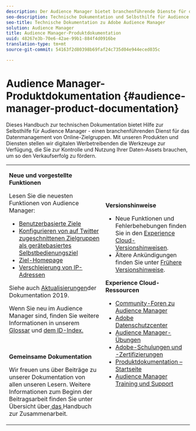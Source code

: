 ```yaml
---
description: Der Audience Manager bietet branchenführende Dienste für das Daten-Management von Online-Zielgruppen. Mit unseren Produkten und Diensten stellen wir digitalen Werbetreibenden die Werkzeuge zur Verfügung, die Sie zur Kontrolle und Nutzung Ihrer Daten-Assets brauchen, um so den Verkaufserfolg zu fördern.
seo-description: Technische Dokumentation und Selbsthilfe für Audience Manager (AAM). AAM bietet branchenführende Dienste für das Datenmanagement von Online-Zielgruppen und bietet digitalen Werbetreibenden und Herausgebern die Werkzeuge, die sie zur Steuerung und Nutzung ihrer Daten-Assets benötigen, um den Verkaufserfolg zu fördern.
seo-title: Technische Dokumentation zu Adobe Audience Manager
solution: Audience Manager
title: Audience Manager-Produktdokumentation
uuid: 48267e3b-70e6-42ae-99b1-884f4d0916be
translation-type: tm+mt
source-git-commit: 54163f2d80398b69faf24c735d04e944eced035c

---
```



# Audience Manager-Produktdokumentation {#audience-manager-product-documentation}

Dieses Handbuch zur technischen Dokumentation bietet Hilfe zur Selbsthilfe für Audience Manager - einen branchenführenden Dienst für das Datenmanagement von Online-Zielgruppen. Mit unseren Produkten und Diensten stellen wir digitalen Werbetreibenden die Werkzeuge zur Verfügung, die Sie zur Kontrolle und Nutzung Ihrer Daten-Assets brauchen, um so den Verkaufserfolg zu fördern.

<table id="table_5E612F746A704FE095B809A013EE977F" class="simpletable"> 
 <tbody> 
  <tr> 
   <td colname="col1"> <p> <b>Neue und vorgestellte Funktionen</b> </p> <p>Lesen Sie die neuesten Funktionen von Audience Manager:</p> <p> 
     <ul id="ul_47C012F6AB3E4B73BA357027F4D15369">
     <li><a href="features/destinations/people-based-destinations-overview.md">Benutzerbasierte Ziele</a> </li>
     <li><a href="features/destinations/twitter-tailored-audiences.md">Konfigurieren von auf Twitter zugeschnittenen Zielgruppen als gerätebasiertes Selbstbedienungsziel</a> </li>
     <li><a href="features/destinations/destinations-home.md">Ziel-Homepage</a> </li>
     <li><a href="features/administration/ip-obfuscation.md">Verschleierung von IP-Adressen</a> </li>
     </ul> </p> <p>Siehe auch <a href="docs-updates/docs-2019.md"> Aktualisierungen</a>der Dokumentation 2019. </p> 
     <p>Wenn Sie neu im Audience Manager sind, finden Sie weitere Informationen in unserem <a href="reference/aam-glossary.md"> Glossar</a> und <a href= "reference/ids-in-aam.md">dem ID-Index.</a></p>
     <br>
     <p> <b>Gemeinsame Dokumentation</b> </p>
     <p>Wir freuen uns über Beiträge zu unserer Dokumentation von allen unseren Lesern. Weitere Informationen zum Beginn der Beitragsarbeit finden Sie unter Übersicht über<a href="https://docs.adobe.com/content/help/en/contributor/contributor-guide/introduction.html"> das </a>Handbuch zur Zusammenarbeit.</p>
    </td>
   <td colname="col2"> <p> <b>Versionshinweise</b> </p> <p> 
     <ul id="ul_713F3E9DF0F84FE5981AC63D05948864"> 
      <li id="li_09C1CD15823E4AD7856CE40BE848E03F">Neue Funktionen und Fehlerbehebungen finden Sie in den <a href="https://marketing.adobe.com/resources/help/en_US/whatsnew/" format="https" scope="external">Experience Cloud-Versionshinweisen</a>. </li> 
      <li id="li_EA594E939ED14D7780178DEA8E1AED64">Ältere Ankündigungen finden Sie unter <a href="https://marketing.adobe.com/resources/help/en_US/whatsnew/?f=c_legacy_releases.html" format="https" scope="external">Frühere Versionshinweise</a>. </li> 
     </ul> </p> <p> <b>Experience Cloud-Ressourcen</b> </p> <p> 
     <ul id="ul_E30EC96BDC624B5591F0470D430B7F41"> 
      <li id="li_F3A5CCFAE0F247CEB41A03CA8E03106B"><a href="https://forums.adobe.com/community/experience-cloud/analytics-cloud/audience-manager" format="https" scope="external"> Community-Foren zu Audience Manager</a> </li> 
      <li id="li_1737D63307024F26B1F967621613A5AC"><a href="https://www.adobe.com/privacy.html" format="http" scope="external"> Adobe Datenschutzcenter</a> </li> 
      <li><a href="https://docs.adobe.com/content/help/en/audience-manager-learn/tutorials/overview.html" format="http" scope="external"> Audience Manager-Übungen</a> </li> 
      <li id="li_1938F7044F544481A6CC0F45CC22B80A"> <a href="https://helpx.adobe.com/learning.html?promoid=KAUDK" scope="external" format="http"> Adobe-Schulungen und -Zertifizierungen</a> </li> 
      <li id="li_C71459E0D1464C05B8B9387C43541F17"> <a href="https://marketing.adobe.com/resources/help/en_US/home/index.html" scope="external" format="https"> Produktdokumentation – Startseite</a> </li> 
      <li id="li_0DB1997FEB87484EBC07E03FD40AA39F"><a href="https://helpx.adobe.com/support/audience-manager.html" format="https" scope="external"> Audience Manager Training und Support</a> </li> 
     </ul> </p> </td>
  </tr> 
 </tbody> 
</table>


<!--

| | |
|-|-|
|**New and Featured Items** <br>&nbsp; Hover over each title to read a brief description. <br>&nbsp; <ul><li>Instant Cross-Device Suppression</li><li>Audience Optimization for Publishers</li><li>Import DFP Data Files Into Audience Manager</li><li>General Data Protection Regulation (GDPR)</li><li>TLS 1.0 Deprecation</li> <li>DCS API Methods</li></ul> <br>&nbsp;See also, 2019 Documentation Updates.|**Release Notes** <ul><li>See the latest Experience Cloud Release Notes for new features and fixes.</li> <li>See the  previous release notes for older announcements. </li> <br>&nbsp;**Experience Cloud Resources** <ul><li>Audience Manager Community Forums</li> <li>Adobe Privacy Center</li> <li>Adobe Training and Tutorials</li> <li>Product Documentation Home </li> <li>Audience Manager Learn & Support</li></ul>|

-->
